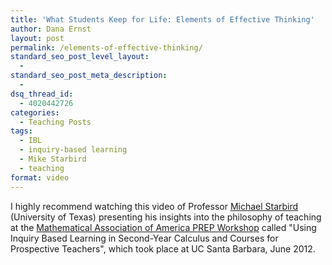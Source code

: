 ```yaml
---
title: 'What Students Keep for Life: Elements of Effective Thinking'
author: Dana Ernst
layout: post
permalink: /elements-of-effective-thinking/
standard_seo_post_level_layout:
  - 
standard_seo_post_meta_description:
  - 
dsq_thread_id:
  - 4020442726
categories:
  - Teaching Posts
tags:
  - IBL
  - inquiry-based learning
  - Mike Starbird
  - teaching
format: video
---
```

I highly recommend watching this video of Professor [Michael Starbird][1] (University of Texas) presenting his insights into the philosophy of teaching at the [Mathematical Association of America PREP Workshop][2] called "Using Inquiry Based Learning in Second-Year Calculus and Courses for Prospective Teachers", which took place at UC Santa Barbara, June 2012.

 [1]: http://www.ma.utexas.edu/users/starbird/
 [2]: http://www.maa.org/prep/2012/inquiry.html